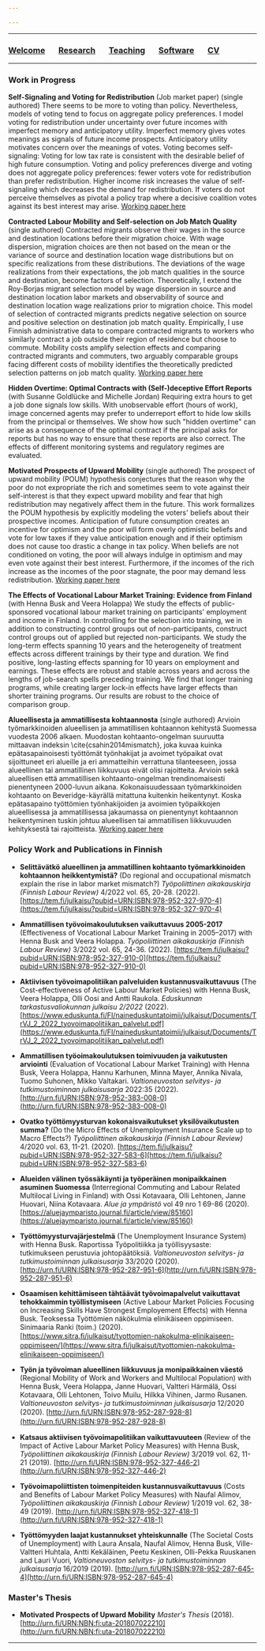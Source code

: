 ```yaml
---

---
```


***

### [Welcome](index.md) &nbsp; &nbsp; &nbsp; [Research](research.md) &nbsp; &nbsp; &nbsp; [Teaching](teaching.md) &nbsp; &nbsp; &nbsp; [Software](software.md) &nbsp; &nbsp; &nbsp; [CV](/cv_alasalmi/cv_juhoalasalmi.pdf)

***

### Work in Progress

**Self-Signaling and Voting for Redistribution** (Job market paper) (single authored)
There seems to be more to voting than policy. Nevertheless, models of voting tend to focus on aggregate policy preferences. I model voting for redistribution under uncertainty over future incomes with imperfect memory and anticipatory utility. Imperfect memory gives votes meanings as signals of future income prospects. Anticipatory utility motivates concern over the meanings of votes. Voting becomes self-signaling: Voting for low tax rate is consistent with the desirable belief of high future consumption. Voting and policy preferences diverge and voting does not aggregate policy preferences: fewer voters vote for redistribution than prefer redistribution. Higher income risk increases the value of self-signaling which decreases the demand for redistribution. If voters do not perceive themselves as pivotal a policy trap where a decisive coalition votes against its best interest may arise. [Working paper here](/papers/signaling_mobility_prospects.pdf)

**Contracted Labour Mobility and Self-selection on Job Match Quality** (single authored)
Contracted migrants observe their wages in the source and destination locations before their migration choice. With wage dispersion, migration choices are then not based on the mean or the variance of source and destination location wage distributions but on specific realizations from these distributions. The deviations of the wage realizations from their expectations, the job match qualities in the source and destination, become factors of selection. Theoretically, I extend the Roy-Borjas migrant selection model by wage dispersion in source and destination location labor markets and observability of source and destination location wage realizations prior to migration choice. This model of selection of contracted migrants predicts negative selection on source and positive selection on destination job match quality. Empirically, I use Finnish administrative data to compare contracted migrants to workers who similarly contract a job outside their region of residence but choose to commute. Mobility costs amplify selection effects and comparing contracted migrants and commuters, two arguably comparable groups facing different costs of mobility identifies the theoretically predicted selection patterns on job match quality. [Working paper here](/papers/selection_on_job_match_quality.pdf)

**Hidden Overtime: Optimal Contracts with (Self-)deceptive Effort Reports** (with Susanne Goldlücke and Michelle Jordan)
Requiring extra hours to get a job done signals low skills. With unobservable effort (hours of work), image concerned agents may prefer to underreport effort to hide low skills from the principal or themselves. We show how such "hidden overtime" can arise as a consequence of the optimal contract if the principal asks for reports but has no way to ensure that these reports are also correct. The effects of different monitoring systems and regulatory regimes are evaluated. 

**Motivated Prospects of Upward Mobility** (single authored)
The prospect of upward mobility (POUM) hypothesis conjectures that the reason why the poor do not expropriate the rich and sometimes seem to vote against their self-interest is that they expect upward mobility and fear that high redistribution may negatively affect them in the future. This work formalizes the POUM hypothesis by explicitly modeling the voters' beliefs about their prospective incomes. Anticipation of future consumption creates an incentive for optimism and the poor will form overly optimistic beliefs and vote for low taxes if they value anticipation enough and if their optimism does not cause too drastic a change in tax policy. When beliefs are not conditioned on voting, the poor will always indulge in optimism and may even vote against their best interest. Furthermore, if the incomes of the rich increase as the incomes of the poor stagnate, the poor may demand less redistribution. [Working paper here](/papers/mpoum.pdf)

**The Effects of Vocational Labour Market Training: Evidence from Finland** (with Henna Busk and Veera Holappa)
We study the effects of public-sponsored vocational labour market training on participants' employment and income in Finland. In controlling for the selection into training, we in addition to constructing control groups out of non-participants, construct control groups out of applied but rejected non-participants. We study the long-term effects spanning 10 years and the heterogeneity of treatment effects across different trainings by their type and duration. We find positive, long-lasting effects spanning for 10 years on employment and earnings. These effects are robust and stable across years and across the lengths of job-search spells preceding training. We find that longer training programs, while creating larger lock-in effects have larger effects than shorter training programs. Our results are robust to the choice of comparison group.

**Alueellisesta ja ammatillisesta kohtaannosta** (single authored)
Arvioin työmarkkinoiden alueellisen ja ammatillisen kohtaannon kehitystä Suomessa vuodesta 2006 alkaen. Muodostan kohtaanto-ongelman suuruutta mittaavan indeksin \cite{csahin2014mismatch}, joka kuvaa kuinka epätasapainoisesti työttömät työnhakijat ja avoimet työpaikat ovat sijoittuneet eri alueille ja eri ammatteihin verrattuna tilanteeseen, jossa alueellinen tai ammatillinen liikkuvuus eivät olisi rajoitteita. Arvioin sekä alueellisen että ammatillisen kohtaanto-ongelman trendinomaisesti pienentyneen 2000-luvun aikana. Kokonaisuudessaan työmarkkinoiden kohtaanto on Beveridge-käyrällä mitattuna kuitenkin heikentynyt. Koska epätasapaino työttömien työnhakijoiden ja avoimien työpaikkojen alueellisessa ja ammatillisessa jakaumassa on pienentynyt kohtaannon heikentyminen tuskin johtuu alueellisen tai ammatillisen liikkuvuuden kehityksestä tai rajoitteista. [Working paper here](https://raw.githubusercontent.com/pttry/kohtaantoindeksit/main/text/kohtaantoindeksit.pdf)


### Policy Work and Publications in Finnish

* **Selittävätkö alueellinen ja ammatillinen kohtaanto työmarkkinoiden kohtaannon heikkentymistä?**
(Do regional and occupational mismatch explain the rise in labor market mismatch?)
*Työpoliittinen aikakauskirja (Finnish Labour Review)* 4/2022 vol. 65, 20-28.  (2022). [https://tem.fi/julkaisu?pubid=URN:ISBN:978-952-327-970-4](https://tem.fi/julkaisu?pubid=URN:ISBN:978-952-327-970-4)

* **Ammatillisen työvoimakoulutuksen vaikuttavuus 2005-2017**
(Effectiveness of Vocational Labour Market Training in 2005–2017)
with Henna Busk and Veera Holappa. *Työpoliittinen aikakauskirja (Finnish Labour Review)* 3/2022 vol. 65, 24-36.  (2022). [https://tem.fi/julkaisu?pubid=URN:ISBN:978-952-327-910-0](https://tem.fi/julkaisu?pubid=URN:ISBN:978-952-327-910-0)

* **Aktiivisen työvoimapolitiikan palveluiden kustannusvaikuttavuus**
(The Cost-effectiveness of Active Labour Market Policies) 
with Henna Busk, Veera Holappa, Olli Oosi and Antti Raukola. *Eduskunnan tarkastusvaliokunnan julkaisu 2/2022* (2022). [https://www.eduskunta.fi/FI/naineduskuntatoimii/julkaisut/Documents/TrVJ_2_2022_tyovoimapolitiikan_palvelut.pdf](https://www.eduskunta.fi/FI/naineduskuntatoimii/julkaisut/Documents/TrVJ_2_2022_tyovoimapolitiikan_palvelut.pdf)

* **Ammatillisen työoimakoulutuksen toimivuuden ja vaikutusten arviointi**
(Evaluation of Vocational Labour Market Training)
with Henna Busk, Veera Holappa, Hannu Karhunen, Minna Mayer, Annika Nivala, Tuomo Suhonen, Mikko Valtakari. *Valtioneuvoston selvitys- ja tutkimustoiminnan julkaisusarja* 2022:35 (2022). [http://urn.fi/URN:ISBN:978-952-383-008-0](http://urn.fi/URN:ISBN:978-952-383-008-0)

* **Ovatko työttömyysturvan kokonaisvaikutukset yksilövaikutusten summa?**
(Do the Micro Effects of Unemployment Insurance Scale up to Macro Effects?)
*Työpoliittinen aikakauskirja (Finnish Labour Review)* 4/2020 vol. 63, 11-21.  (2020). [https://tem.fi/julkaisu?pubid=URN:ISBN:978-952-327-583-6](https://tem.fi/julkaisu?pubid=URN:ISBN:978-952-327-583-6)

* **Alueiden välinen työssäkäynti ja työperäinen monipaikkainen asuminen Suomessa**
(Interregional Commuting and Labour Related Multilocal Living in Finland)
with Ossi Kotavaara, Olli Lehtonen, Janne Huovari, Niina Kotavaara. *Alue ja ympäristö* vol 49 nro 1 69-86 (2020). [https://aluejaymparisto.journal.fi/article/view/85160](https://aluejaymparisto.journal.fi/article/view/85160)

* **Työttömyysturvajärjestelmä**
(The Unemployment Insurance System)
with Henna Busk. Raportissa Työpolitiikka ja työllisyysaste: tutkimukseen perustuvia johtopäätöksiä. *Valtioneuvoston selvitys- ja tutkimustoiminnan julkaisusarja* 33/2020 (2020). [http://urn.fi/URN:ISBN:978-952-287-951-6](http://urn.fi/URN:ISBN:978-952-287-951-6)

* **Osaamisen kehittämiseen tähtäävät työvoimapalvelut vaikuttavat tehokkaimmin työllistymiseen**
(Active Labour Market Policies Focusing on Increasing Skills Have Strongest Employement Effects)
with Henna Busk. Teoksessa Työttömien näkökulmia elinikäiseen oppimiseen. Sinimaaria Ranki (toim.) (2020).
[https://www.sitra.ﬁ/julkaisut/tyottomien-nakokulma-elinikaiseen-oppimiseen/](https://www.sitra.ﬁ/julkaisut/tyottomien-nakokulma-elinikaiseen-oppimiseen/)

* **Työn ja työvoiman alueellinen liikkuvuus ja monipaikkainen väestö**
(Regional Mobility of Work and Workers and Multilocal Population) 
with Henna Busk, Veera Holappa, Janne Huovari, Valtteri Härmälä, Ossi Kotavaara, Olli Lehtonen, Toivo Muilu, Hilkka Vihinen, Jarmo Rusanen. *Valtioneuvoston selvitys- ja tutkimustoiminnan julkaisusarja* 12/2020 (2020).
[http://urn.ﬁ/URN:ISBN:978-952-287-928-8](http://urn.ﬁ/URN:ISBN:978-952-287-928-8)

* **Katsaus aktiivisen työvoimapolitiikan vaikuttavuuteen** 
(Review of the Impact of Active Labour Market Policy Measures)
with Henna Busk, *Työpoliittinen aikakauskirja (Finnish Labour Review)* 3/2019 vol. 62, 11-21 (2019).
[http://urn.fi/URN:ISBN:978-952-327-446-2](http://urn.fi/URN:ISBN:978-952-327-446-2)

* **Työvoimapoliittisten toimenpiteiden kustannusvaikuttavuus**
(Costs and Benefits of Labour Market Policy Measures)
with Naufal Alimov, *Työpoliittinen aikakauskirja (Finnish Labour Review)* 1/2019 vol. 62, 38-49 (2019).
[http://urn.fi/URN:ISBN:978-952-327-418-1](http://urn.fi/URN:ISBN:978-952-327-418-1)

* **Työttömyyden laajat kustannukset yhteiskunnalle**
(The Societal Costs of Unemployment)
with Laura Ansala, Naufal Alimov, Henna Busk, Ville-Valtteri Huhtala, Antti Kekäläinen, Peetu Keskinen, Olli-Pekka Ruuskanen and Lauri Vuori,
*Valtioneuvoston selvitys- ja tutkimustoiminnan julkaisusarja* 16/2019 (2019).
[http://urn.fi/URN:ISBN:978-952-287-645-4](http://urn.fi/URN:ISBN:978-952-287-645-4)

### Master's Thesis

* **Motivated Prospects of Upward Mobility** *Master's Thesis* (2018).
[http://urn.fi/URN:NBN:fi:uta-201807022210](http://urn.fi/URN:NBN:fi:uta-201807022210) 

***
